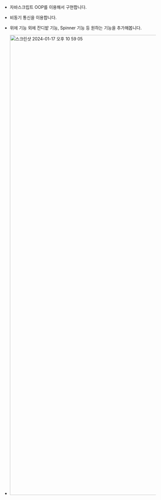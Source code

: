 - 자바스크립트 OOP를 이용해서 구현합니다.

- 비동기 통신을 이용합니다.

- 위에 기능 외에 잔디밭 기능, Spinner 기능 등 원하는 기능을 추가해봅니다.
- <img width="1512" alt="스크린샷 2024-01-17 오후 10 59 05" src="https://github.com/potatoj1n/js-githubfinder/assets/155697505/1912ff88-6b7e-437d-a4c5-70818ba5057e">
